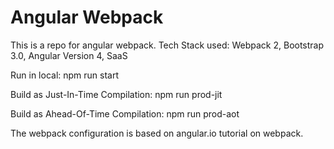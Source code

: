 # Angular Webpack
This is a repo for angular webpack. Tech Stack used: Webpack 2, Bootstrap 3.0, Angular Version 4, SaaS

Run in local: npm run start

Build as Just-In-Time Compilation: npm run prod-jit

Build as Ahead-Of-Time Compilation: npm run prod-aot

The webpack configuration is based on angular.io tutorial on webpack.
 

